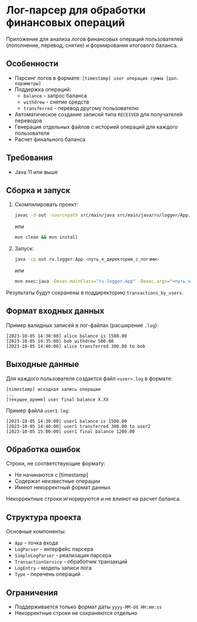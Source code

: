 # Лог-парсер для обработки финансовых операций

Приложение для анализа логов финансовых операций пользователей (пополнение, перевод, снятие) и формирования итогового баланса.

## Особенности

- Парсинг логов в формате: `[timestamp] user операция сумма [доп. параметры]`
- Поддержка операций: 
  - `balance` - запрос баланса
  - `withdrew` - снятие средств
  - `transferred` - перевод другому пользователю
- Автоматическое создание записей типа `RECEIVED` для получателей переводов
- Генерация отдельных файлов с историей операций для каждого пользователя
- Расчет финального баланса

## Требования

- Java 11 или выше

## Сборка и запуск

1. Скомпилировать проект:

   ```bash
   javac -d out -sourcepath src/main/java src/main/java/ru/logger/App.java
   ```
   
    или

    ```bash
    mvn clean && mvn install
    ```

2. Запуск:

   ```bash
   java -cp out ru.logger.App <путь_к_директории_с_логами>
   ```
   
    или

    ```bash
    mvn exec:java -Dexec.mainClass="ru.logger.App" -Dexec.args="<путь_к_директории_с_логами>"
    ```    

Результаты будут сохранены в поддиректорию `transactions_by_users`.

## Формат входных данных

Пример валидных записей в лог-файлах (расширение `.log`):
```
[2023-10-05 14:30:00] alice balance is 1500.00
[2023-10-05 14:35:00] bob withdrew 500.00
[2023-10-05 14:40:00] alice transferred 300.00 to bob
```

## Выходные данные

Для каждого пользователя создается файл `<user>.log` в формате:
```
[timestamp] исходная запись операции
...
[текущее_время] user final balance X.XX
```

Пример файла `user1.log`:
```
[2023-10-05 14:30:00] user1 balance is 1500.00
[2023-10-05 14:40:00] user1 transferred 300.00 to user2
[2023-10-05 15:00:00] user1 final balance 1200.00
```

## Обработка ошибок

Строки, не соответствующие формату:
- Не начинаются с [timestamp]
- Содержат неизвестные операции
- Имеют некорректный формат данных

Некорректные строки игнорируются и не влияют на расчет баланса.

## Структура проекта

Основные компоненты:
- `App` - точка входа
- `LogParser` - интерфейс парсера
- `SimpleLogParser` - реализация парсера
- `TransactionService` - обработчик транзакций
- `LogEntry` - модель записи лога
- `Type` - перечень операций

## Ограничения

- Поддерживается только формат даты `yyyy-MM-dd HH:mm:ss`
- Некорректные строки не сохраняются отдельно
